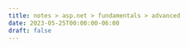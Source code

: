 ```yaml
---
title: notes > asp.net > fundamentals > advanced
date: 2023-05-25T00:00:00-06:00
draft: false
---
```


